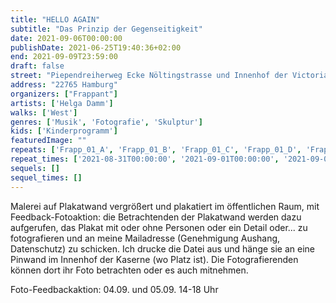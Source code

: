 ```yaml
---
title: "HELLO AGAIN"
subtitle: "Das Prinzip der Gegenseitigkeit"
date: 2021-09-06T00:00:00
publishDate: 2021-06-25T19:40:36+02:00
end: 2021-09-09T23:59:00
draft: false
street: "Piependreiherweg Ecke Nöltingstrasse und Innenhof der Victoriakaserne, Bodenstedtstraße 16"
address: "22765 Hamburg"
organizers: ["Frappant"]
artists: ['Helga Damm']
walks: ['West']
genres: ['Musik', 'Fotografie', 'Skulptur']
kids: ['Kinderprogramm']
featuredImage: ""
repeats: ['Frapp_01_A', 'Frapp_01_B', 'Frapp_01_C', 'Frapp_01_D', 'Frapp_01_E', 'Frapp_01_F', 'Frapp_01_H', 'Frapp_01_I', 'Frapp_01_J']
repeat_times: ['2021-08-31T00:00:00', '2021-09-01T00:00:00', '2021-09-02T00:00:00', '2021-09-03T00:00:00', '2021-09-04T00:00:00', '2021-09-05T00:00:00', '2021-09-07T00:00:00', '2021-09-08T00:00:00', '2021-09-09T00:00:00']
sequels: []
sequel_times: []
---
```


Malerei auf Plakatwand vergrößert und plakatiert im öffentlichen Raum, mit Feedback-Fotoaktion: die Betrachtenden der Plakatwand werden dazu aufgerufen, das Plakat mit oder ohne Personen oder ein Detail oder... zu fotografieren und an meine Mailadresse (Genehmigung Aushang, Datenschutz) zu schicken. Ich drucke die Datei aus und hänge sie an eine Pinwand im Innenhof der Kaserne (wo Platz ist). Die Fotografierenden können dort ihr Foto betrachten oder es auch mitnehmen.

Foto-Feedbackaktion: 04.09. und 05.09. 14-18 Uhr